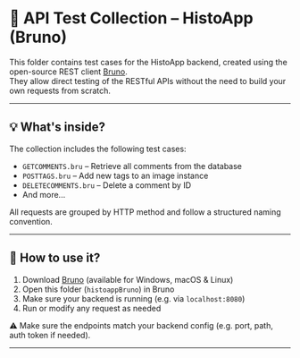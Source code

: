 # 🧪 API Test Collection – HistoApp (Bruno)

This folder contains test cases for the HistoApp backend, created using the open-source REST client [Bruno](https://www.usebruno.com/).  
They allow direct testing of the RESTful APIs without the need to build your own requests from scratch.

---

## 💡 What's inside?

The collection includes the following test cases:

- `GETCOMMENTS.bru` – Retrieve all comments from the database
- `POSTTAGS.bru` – Add new tags to an image instance
- `DELETECOMMENTS.bru` – Delete a comment by ID
- And more...

All requests are grouped by HTTP method and follow a structured naming convention.

---

## 🚀 How to use it?

1. Download [Bruno](https://www.usebruno.com/) (available for Windows, macOS & Linux)
2. Open this folder (`histoappBruno`) in Bruno
3. Make sure your backend is running (e.g. via `localhost:8080`)
4. Run or modify any request as needed

⚠️ Make sure the endpoints match your backend config (e.g. port, path, auth token if needed).

---
